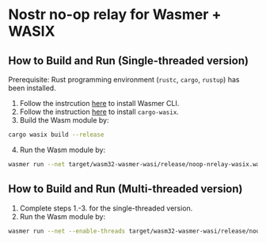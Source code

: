 # Nostr no-op relay for Wasmer + WASIX

## How to Build and Run (Single-threaded version)
Prerequisite: Rust programming environment (`rustc`, `cargo`, `rustup`) has been installed.

1. Follow the instrcution [here](https://docs.wasmer.io/install) to install Wasmer CLI.
2. Follow the instruction [here](https://wasix.org/docs/language-guide/rust/installation) to install `cargo-wasix`.
3. Build the Wasm module by: 

```bash
cargo wasix build --release
```

4. Run the Wasm module by:

```bash
wasmer run --net target/wasm32-wasmer-wasi/release/noop-nrelay-wasix.wasm
```

## How to Build and Run (Multi-threaded version)
1. Complete steps 1.-3. for the single-threaded version.
2. Run the Wasm module by:

```bash
wasmer run --net --enable-threads target/wasm32-wasmer-wasi/release/noop-nrelay-wasix_multi-thread.wasm
```
